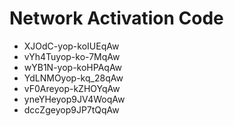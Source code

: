 # Network Activation Code
* XJOdC-yop-koIUEqAw
* vYh4Tuyop-ko-7MqAw
* wYB1N-yop-koHPAqAw
* YdLNMOyop-kq_28qAw
* vF0Areyop-kZHOYqAw
* yneYHeyop9JV4WoqAw
* dccZgeyop9JP7tQqAw